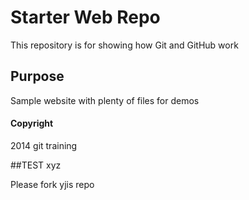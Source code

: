# Starter Web Repo

This repository is for showing how Git and GitHub work

## Purpose

Sample website with plenty of files for demos

#### Copyright
2014 git training

##TEST
xyz

Please fork yjis repo
